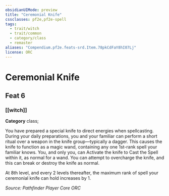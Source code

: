 ```yaml
---
obsidianUIMode: preview
title: "Ceremonial Knife"
cssclasses: pf2e,pf2e-spell
tags:
  - trait/witch
  - trait/common
  - category/class
  - remaster
aliases: "Compendium.pf2e.feats-srd.Item.78pkCdFaY8hI07Lj"
license: ORC
---
```

# Ceremonial Knife
## Feat 6
### [[witch]]

**Category** class; 




You have prepared a special knife to direct energies when spellcasting. During your daily preparations, you and your familiar can perform a short ritual over a weapon in the knife group—typically a dagger. This causes the knife to function as a magic wand, containing any one 1st-rank spell your familiar knows. You, and only you, can Activate the knife to Cast the Spell within it, as normal for a wand. You can attempt to overcharge the knife, and this can break or destroy the knife as normal.

At 8th level, and every 2 levels thereafter, the maximum rank of spell your ceremonial knife can hold increases by 1.

*Source: Pathfinder Player Core*
*ORC*